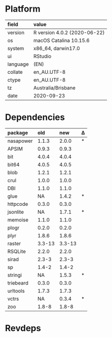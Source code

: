 # Platform

|field    |value                        |
|:--------|:----------------------------|
|version  |R version 4.0.2 (2020-06-22) |
|os       |macOS Catalina 10.15.6       |
|system   |x86_64, darwin17.0           |
|ui       |RStudio                      |
|language |(EN)                         |
|collate  |en_AU.UTF-8                  |
|ctype    |en_AU.UTF-8                  |
|tz       |Australia/Brisbane           |
|date     |2020-09-23                   |

# Dependencies

|package   |old    |new    |Δ  |
|:---------|:------|:------|:--|
|nasapower |1.1.3  |2.0.0  |*  |
|APSIM     |0.9.3  |0.9.3  |   |
|bit       |4.0.4  |4.0.4  |   |
|bit64     |4.0.5  |4.0.5  |   |
|blob      |1.2.1  |1.2.1  |   |
|crul      |1.0.0  |1.0.0  |   |
|DBI       |1.1.0  |1.1.0  |   |
|glue      |NA     |1.4.2  |*  |
|httpcode  |0.3.0  |0.3.0  |   |
|jsonlite  |NA     |1.7.1  |*  |
|memoise   |1.1.0  |1.1.0  |   |
|plogr     |0.2.0  |0.2.0  |   |
|plyr      |1.8.6  |1.8.6  |   |
|raster    |3.3-13 |3.3-13 |   |
|RSQLite   |2.2.0  |2.2.0  |   |
|sirad     |2.3-3  |2.3-3  |   |
|sp        |1.4-2  |1.4-2  |   |
|stringi   |NA     |1.5.3  |*  |
|triebeard |0.3.0  |0.3.0  |   |
|urltools  |1.7.3  |1.7.3  |   |
|vctrs     |NA     |0.3.4  |*  |
|zoo       |1.8-8  |1.8-8  |   |

# Revdeps

